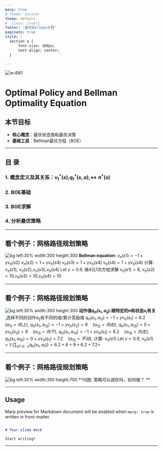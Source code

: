 ```yaml
---
marp: true
# theme: uncover
theme: default
# _class: invert
footer: '最优Bellman方程'
paginate: true
style: |
  section a {
      font-size: 100px;
      text-align: center;
  }

---
```


![w:480](https://pic3.zhimg.com/v2-d437579e398d4c5d6330cc7fe61412ce_r.jpg)

# **Optimal Policy and Bellman Optimality Equation**

## 本节目标
* **核心概念**：最优状态值和最优决策
* **基础工具**：Bellman最优方程（BOE）
---
## 目 录
### 1. 概念定义及其关系：$v^*_t(s)$,$q^*_t(s,a)$,$\leftrightarrow$ $\pi^*(s)$
### 2. BOE基础 
### 3. BOE求解 
### 4. 分析最优策略
---

## 看个例子：网格路径规划策略
<!-- footer: '' -->

![bg left:30% width:300 height:300](images/ex1.png)
**Bellman equation:** 
$v_{\pi}(s1)=-1+\gamma v_{\pi}(s2)$
$v_{\pi}(s2)=1+\gamma v_{\pi}(s4)$
$v_{\pi}(s3)=1+\gamma v_{\pi}(s4)$
$v_{\pi}(s4)=1+\gamma v_{\pi}(s4)$
计算: $v_{\pi}(s1)$, $v_{\pi}(s2)$,$v_{\pi}(s3)$,$v_{\pi}(s4)$
Let $\gamma=0.9$, 做4元1次方程求解
$v_{\pi}(s1)=8$, $v_{\pi}(s2)=10$,$v_{\pi}(s3)=10$,$v_{\pi}(s4)=10$

---
## 看个例子：网格路径规划策略
<!-- footer: '' -->

![bg left:30% width:300 height:300](images/ex1.png)
**动作值$q_\pi(s_i,a_{ij})$:跟特定的$\pi$和状态$s_i$有关** ,选择不同的动作$a_{ij}$有不同的值/累计奖励值
$q_{\pi}(s_1,a_{11})=-1+\gamma v_{\pi}(s_1)= 6.2 \quad (a_{11}=向上) ,$
$q_{\pi}(s_1,a_{12})=-1+\gamma v_{\pi}(s_2)= 8 \quad (a_{12}=向右) ,$
$q_{\pi}(s_1,a_{13})= 0+\gamma v_{\pi}(s_3)= 9 \quad (a_{13}=向下) ,$
$q_{\pi}(s_1,a_{14})= -1+\gamma v_{\pi}(s_1)= 6.2\quad (a_{14}=向左) ,$
$q_{\pi}(s_1,a_{15})= 0+\gamma v_{\pi}(s_1)=7.2 \quad (a_{15}=不动) ,$
计算: $v_{\pi}(s1)$
Let $\gamma=0.9$,  $v_{\pi}(s1) = \mathbb E\{\sum_{a1 \in \mathcal A}q_\pi(s_1,a_{1})\}=6.2+8+9+6.2+7.2=$

---
## 看个例子：网格路径规划策略
<!-- footer: '' -->

![bg left:30% width:350 height:700](images/RLcourse-Lect3-1.png)
**问题: 策略可以调优吗，如何做？ ** 

---
## Usage

Marp preview for Markdown document will be enabled when `marp: true` is written in front-matter.

```markdown

# Your slide deck

Start writing!
```

---
